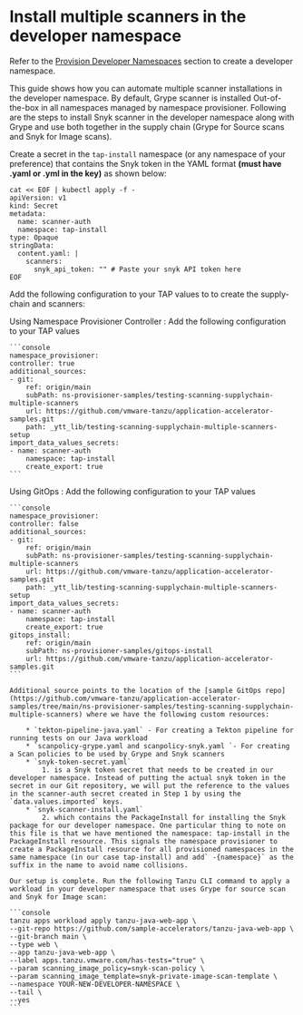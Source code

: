 
# Install multiple scanners in the developer namespace

Refer to the [Provision Developer Namespaces](#heading=h.y3di0ufxnjb4) section to create a developer namespace.

This guide shows how you can automate multiple scanner installations in the developer namespace. By default, Grype scanner is installed Out-of-the-box in all namespaces managed by namespace provisioner. Following are the steps to install Snyk scanner in the developer namespace along with Grype and use both together in the supply chain (Grype for Source scans and Snyk for Image scans).

Create a secret in the `tap-install` namespace (or any namespace of your preference) that contains the Snyk token in the YAML format **(must have .yaml or .yml in the key)** as shown below:

```console
cat << EOF | kubectl apply -f -
apiVersion: v1
kind: Secret
metadata:
  name: scanner-auth
  namespace: tap-install
type: Opaque
stringData:
  content.yaml: |
    scanners:
      snyk_api_token: "" # Paste your snyk API token here
EOF
```

Add the following configuration to your TAP values to to create the supply-chain and scanners:

Using Namespace Provisioner Controller
: Add the following configuration to your TAP values

    ```console
    namespace_provisioner:
    controller: true
    additional_sources:
    - git:
        ref: origin/main
        subPath: ns-provisioner-samples/testing-scanning-supplychain-multiple-scanners
        url: https://github.com/vmware-tanzu/application-accelerator-samples.git
        path: _ytt_lib/testing-scanning-supplychain-multiple-scanners-setup
    import_data_values_secrets:
    - name: scanner-auth
        namespace: tap-install
        create_export: true
    ```

Using GitOps
: Add the following configuration to your TAP values

    ```console
    namespace_provisioner:
    controller: false
    additional_sources:
    - git:
        ref: origin/main
        subPath: ns-provisioner-samples/testing-scanning-supplychain-multiple-scanners
        url: https://github.com/vmware-tanzu/application-accelerator-samples.git
        path: _ytt_lib/testing-scanning-supplychain-multiple-scanners-setup
    import_data_values_secrets:
    - name: scanner-auth
        namespace: tap-install
        create_export: true
    gitops_install:
        ref: origin/main
        subPath: ns-provisioner-samples/gitops-install
        url: https://github.com/vmware-tanzu/application-accelerator-samples.git
    ```

    Additional source points to the location of the [sample GitOps repo](https://github.com/vmware-tanzu/application-accelerator-samples/tree/main/ns-provisioner-samples/testing-scanning-supplychain-multiple-scanners) where we have the following custom resources:

        * `tekton-pipeline-java.yaml` - For creating a Tekton pipeline for running tests on our Java workload
        * `scanpolicy-grype.yaml and scanpolicy-snyk.yaml `- For creating a Scan policies to be used by Grype and Snyk scanners
        * `snyk-token-secret.yaml`
            1. is a Snyk token secret that needs to be created in our developer namespace. Instead of putting the actual snyk token in the secret in our Git repository, we will put the reference to the values in the scanner-auth secret created in Step 1 by using the `data.values.imported` keys.
        * `snyk-scanner-install.yaml`
            2. which contains the PackageInstall for installing the Snyk package for our developer namespace. One particular thing to note on this file is that we have mentioned the namespace: tap-install in the PackageInstall resource. This signals the namespace provisioner to create a PackageInstall resource for all provisioned namespaces in the same namespace (in our case tap-install) and add` -{namespace}` as the suffix in the name to avoid name collisions.

    Our setup is complete. Run the following Tanzu CLI command to apply a workload in your developer namespace that uses Grype for source scan and Snyk for Image scan:

    ```console
    tanzu apps workload apply tanzu-java-web-app \
    --git-repo https://github.com/sample-accelerators/tanzu-java-web-app \
    --git-branch main \
    --type web \
    --app tanzu-java-web-app \
    --label apps.tanzu.vmware.com/has-tests="true" \
    --param scanning_image_policy=snyk-scan-policy \
    --param scanning_image_template=snyk-private-image-scan-template \
    --namespace YOUR-NEW-DEVELOPER-NAMESPACE \
    --tail \
    --yes
    ```
